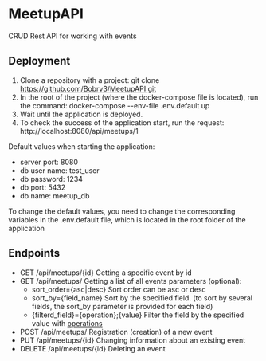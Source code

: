 # MeetupAPI
CRUD Rest API for working with events

## Deployment
1. Clone a repository with a project: 
      git clone https://github.com/Bobrv3/MeetupAPI.git
2. In the root of the project (where the docker-compose file is located), run the command: 
      docker-compose --env-file .env.default up
3. Wait until the application is deployed.
4. To check the success of the application start, run the request:
      http://localhost:8080/api/meetups/1 
      
Default values when starting the application:
+ server port: 8080
+ db user name: test_user
+ db password: 1234
+ db port: 5432
+ db name: meetup_db

To change the default values, you need to change the corresponding variables in the .env.default file, which is located in the root folder of the application
      
## Endpoints
+ GET	    /api/meetups/{id}	  Getting a specific event by id
+ GET	    /api/meetups/	      Getting a list of all events
  parameters (optional):
    - sort_order={asc|desc}   Sort order can be asc or desc
    - sort_by={field_name}    Sort by the specified field. (to sort by several fields, the sort_by parameter is provided for each field)
    - {filterd_field}={operation};{value}   Filter the field by the specified value with <a href=https://github.com/Bobrv3/MeetupAPI/blob/main/MeetupAPI/src/main/java/com/bobrov/meetup/dao/util/FilterOperation.java>operations</a>
+ POST	  /api/meetups/	      Registration (creation) of a new event
+ PUT	    /api/meetups/{id}	  Changing information about an existing event
+ DELETE	/api/meetups/{id}	  Deleting an event

